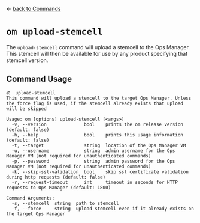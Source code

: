 &larr; [back to Commands](../README.md)

# `om upload-stemcell`

The `upload-stemcell` command will upload a stemcell to the Ops Manager.
This stemcell will then be available for use by any product specifying that stemcell version.

## Command Usage
```
ॐ  upload-stemcell
This command will upload a stemcell to the target Ops Manager. Unless the force flag is used, if the stemcell already exists that upload will be skipped

Usage: om [options] upload-stemcell [<args>]
  -v, --version              bool    prints the om release version (default: false)
  -h, --help                 bool    prints this usage information (default: false)
  -t, --target               string  location of the Ops Manager VM
  -u, --username             string  admin username for the Ops Manager VM (not required for unauthenticated commands)
  -p, --password             string  admin password for the Ops Manager VM (not required for unauthenticated commands)
  -k, --skip-ssl-validation  bool    skip ssl certificate validation during http requests (default: false)
  -r, --request-timeout      int     timeout in seconds for HTTP requests to Ops Manager (default: 1800)

Command Arguments:
  -s, --stemcell  string  path to stemcell
  -f, --force     string  upload stemcell even if it already exists on the target Ops Manager
```
